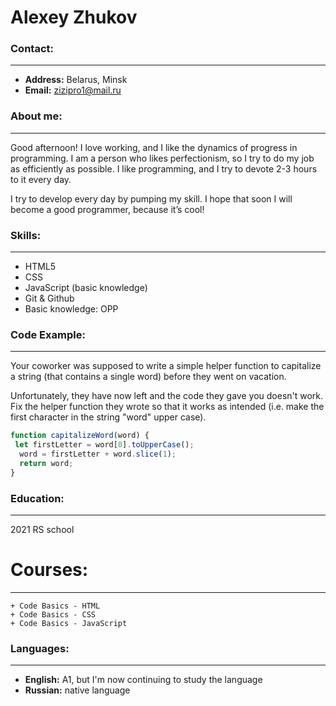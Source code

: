 # Alexey Zhukov

### Contact:
---
* **Address:** Belarus, Minsk
* **Email:** zizipro1@mail.ru


### About me:
---
Good afternoon! I love working, and I like the dynamics of progress in programming. I am a person who likes perfectionism, so I try to do my job as efficiently as possible. I like programming, and I try to devote 2-3 hours to it every day.

I try to develop every day by pumping my skill. I hope that soon I will become a good programmer, because it’s cool!


### Skills:
---
*  HTML5
*  CSS 
*  JavaScript (basic knowledge)
*  Git & Github
*  Basic knowledge: OPP


### Code Example:
---
Your coworker was supposed to write a simple helper function to capitalize a string (that contains a single word) before they went on vacation.

Unfortunately, they have now left and the code they gave you doesn't work. Fix the helper function they wrote so that it works as intended (i.e. make the first character in the string "word" upper case).
```js
function capitalizeWord(word) {
 let firstLetter = word[0].toUpperCase();
  word = firstLetter + word.slice(1);
  return word;
}
```


### Education:
---
 2021 RS school
 

# Courses:
---
    + Code Basics - HTML
    + Code Basics - CSS
    + Code Basics - JavaScript


### Languages:
---
* **English:** A1, but I'm now continuing to study the language
* **Russian:** native language
